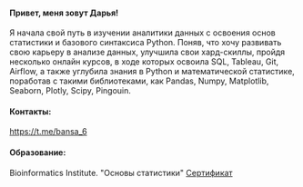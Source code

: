 #### Привет, меня зовут Дарья!
Я начала свой путь в изучении аналитики данных с освоения основ статистики и базового синтаксиса Python. Поняв, что хочу развивать свою карьеру в анализе данных, улучшила свои хард-скиллы, пройдя несколько онлайн курсов, в ходе которых освоила SQL, Tableau, Git, Airflow, а также углубила знания в Python и математической статистике, поработав с такими библиотеками, как Pandas, Numpy, Matplotlib, Seaborn, Plotly, Scipy, Pingouin.  

#### Контакты:
https://t.me/bansa_6

#### Образование:
Bioinformatics Institute. "Основы статистики"
<a href="https://stepik.org/cert/2235516">Сертификат</a>
